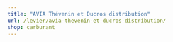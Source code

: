 ```yaml
---
title: "AVIA Thévenin et Ducros distribution"
url: /levier/avia-thevenin-et-ducros-distribution/
shop: carburant
---
```

